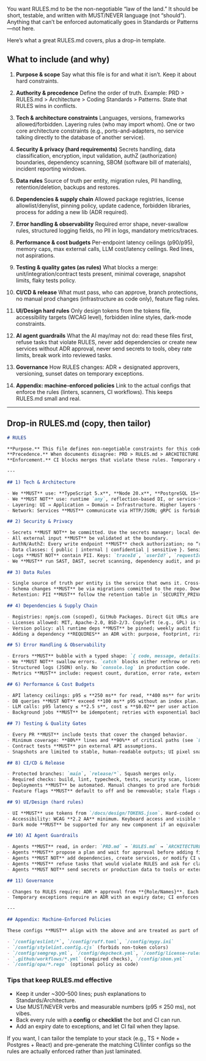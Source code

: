 You want RULES.md to be the non-negotiable “law of the land.” It should be short, testable, and written with MUST/NEVER language (not “should”). Anything that can’t be enforced automatically goes in Standards or Patterns—not here.

Here’s what a great RULES.md covers, plus a drop-in template.

## What to include (and why)

1. **Purpose & scope**
   Say what this file is for and what it isn’t. Keep it about hard constraints.

2. **Authority & precedence**
   Define the order of truth. Example: PRD > RULES.md > Architecture > Coding Standards > Patterns. State that RULES wins in conflicts.

3. **Tech & architecture constraints**
   Languages, versions, frameworks allowed/forbidden. Layering rules (who may import whom). One or two core architecture constraints (e.g., ports-and-adapters, no service talking directly to the database of another service).

4. **Security & privacy (hard requirements)**
   Secrets handling, data classification, encryption, input validation, authZ (authorization) boundaries, dependency scanning, SBOM (software bill of materials), incident reporting windows.

5. **Data rules**
   Source of truth per entity, migration rules, PII handling, retention/deletion, backups and restores.

6. **Dependencies & supply chain**
   Allowed package registries, license allowlist/denylist, pinning policy, update cadence, forbidden libraries, process for adding a new lib (ADR required).

7. **Error handling & observability**
   Required error shape, never-swallow rules, structured logging fields, no PII in logs, mandatory metrics/traces.

8. **Performance & cost budgets**
   Per-endpoint latency ceilings (p90/p95), memory caps, max external calls, LLM cost/latency ceilings. Red lines, not aspirations.

9. **Testing & quality gates (as rules)**
   What blocks a merge: unit/integration/contract tests present, minimal coverage, snapshot limits, flaky tests policy.

10. **CI/CD & release**
    What must pass, who can approve, branch protections, no manual prod changes (infrastructure as code only), feature flag rules.

11. **UI/Design hard rules**
    Only design tokens from the tokens file, accessibility targets (WCAG level), forbidden inline styles, dark-mode constraints.

12. **AI agent guardrails**
    What the AI may/may not do: read these files first, refuse tasks that violate RULES, never add dependencies or create new services without ADR approval, never send secrets to tools, obey rate limits, break work into reviewed tasks.

13. **Governance**
    How RULES changes: ADR + designated approvers, versioning, sunset dates on temporary exceptions.

14. **Appendix: machine-enforced policies**
    Link to the actual configs that enforce the rules (linters, scanners, CI workflows). This keeps RULES.md small and real.

---

## Drop-in RULES.md (copy, then tailor)

```markdown
# RULES

**Purpose.** This file defines non-negotiable constraints for this codebase.  
**Precedence.** When documents disagree: PRD > RULES.md > ARCHITECTURE.md > CODING_STANDARDS.md > PATTERNS.md.  
**Enforcement.** CI blocks merges that violate these rules. Temporary exceptions require an ADR with an expiry date.

---

## 1) Tech & Architecture

- We **MUST** use: **TypeScript 5.x**, **Node 20.x**, **PostgreSQL 15+**.
- We **MUST NOT** use: runtime `any`, reflection-based DI, or service-to-service DB access.
- Layering: UI → Application → Domain → Infrastructure. Higher layers **MUST NOT** import lower-level implementations directly; depend on interfaces.
- Network: Services **MUST** communicate via HTTP/JSON; gRPC is forbidden unless an ADR approves it.

## 2) Security & Privacy

- Secrets **MUST NOT** be committed. Use the secrets manager; local dev uses `.env.example` without values.
- All external input **MUST** be validated at the boundary.
- AuthN/AuthZ: Every write endpoint **MUST** check authorization; no “read as write” shortcuts.
- Data classes: { public | internal | confidential | sensitive }. Sensitive data **MUST** be encrypted at rest and in transit.
- Logs **MUST NOT** contain PII. Keys: `traceId`, `userId?`, `requestId`, `severity`, `event`.
- We **MUST** run SAST, DAST, secret scanning, dependency audit, and produce an SBOM on each release.

## 3) Data Rules

- Single source of truth per entity is the service that owns it. Cross-service reads go through that service’s API.
- Schema changes **MUST** be via migrations committed to the repo. Down migrations are required.
- Retention: PII **MUST** follow the retention table in `SECURITY_PRIVACY.md`. Deletion **MUST** be irreversible.

## 4) Dependencies & Supply Chain

- Registries: npmjs.com (scoped), GitHub Packages. Direct Git URLs are forbidden.
- Licenses allowed: MIT, Apache-2.0, BSD-2/3. Copyleft (e.g., GPL) is forbidden unless legal approves via ADR.
- Version policy: all runtime deps **MUST** be pinned; weekly audit fixes are mandatory.
- Adding a dependency **REQUIRES** an ADR with: purpose, footprint, risks, removal plan.

## 5) Error Handling & Observability

- Errors **MUST** bubble with a typed shape: `{ code, message, details?, correlationId }`.
- We **MUST NOT** swallow errors. `catch` blocks either rethrow or return a typed error and log at `error`.
- Structured logs (JSON) only. No `console.log` in production code.
- Metrics **MUST** include: request count, duration, error rate, external-call duration, queue lag. Traces **MUST** propagate `traceId`.

## 6) Performance & Cost Budgets

- API latency ceilings: p95 ≤ **250 ms** for read, **400 ms** for write. Exceeding budgets blocks release.
- DB queries **MUST NOT** exceed **100 ms** p95 without an index plan.
- LLM calls: p95 latency ≤ **2.5 s**, cost ≤ **$0.02** per user action. Streaming is mandatory for long responses.
- Background jobs **MUST** be idempotent; retries with exponential backoff; max 5 attempts.

## 7) Testing & Quality Gates

- Every PR **MUST** include tests that cover the changed behavior.
- Minimum coverage: **80%** lines and **90%** of critical paths (see `EVALS_AND_TESTING.md`).
- Contract tests **MUST** pin external API assumptions.
- Snapshots are limited to stable, human-readable outputs; UI pixel snapshots are forbidden.

## 8) CI/CD & Release

- Protected branches: `main`, `release/*`. Squash merges only.
- Required checks: build, lint, typecheck, tests, security scan, license check, size budget (UI bundles), SBOM.
- Deployments **MUST** be automated. Manual changes to prod are forbidden.
- Feature flags **MUST** default to off and be removable; stale flags are removed monthly.

## 9) UI/Design (hard rules)

- UI **MUST** use tokens from `/docs/design/TOKENS.json`. Hard-coded colors, spacing, or fonts are forbidden.
- Accessibility: WCAG **2.2 AA** minimum. Keyboard access and visible focus rings are mandatory.
- Dark mode **MUST** be supported for any new component if an equivalent exists.

## 10) AI Agent Guardrails

- Agents **MUST** read, in order: `PRD.md` → `RULES.md` → `ARCHITECTURE.md` → `CODING_STANDARDS.md` → `/docs/design/TOKENS.json`.
- Agents **MUST** propose a plan and wait for approval before adding files, deleting files, or changing schemas.
- Agents **MUST NOT** add dependencies, create services, or modify CI without an approved ADR.
- Agents **MUST** refuse tasks that would violate RULES and ask for clarification when requirements are ambiguous.
- Agents **MUST NOT** send secrets or production data to tools or external services.

## 11) Governance

- Changes to RULES require: ADR + approval from **{Role/Names}**. Each change includes a review date.
- Temporary exceptions require an ADR with an expiry date; CI enforces expiry.

---

## Appendix: Machine-Enforced Policies

These configs **MUST** align with the above and are treated as part of RULES:

- `/config/eslint/*`, `/config/ruff.toml`, `/config/mypy.ini`
- `/config/stylelint.config.cjs` (forbids non-token colors)
- `/config/semgrep.yml`, `/config/depcheck.yml`, `/config/license-rules.yml`
- `.github/workflows/*.yml` (required checks), `/config/sbom.yml`
- `/config/opa/*.rego` (optional policy as code)

```

### Tips that keep RULES.md effective

* Keep it under \~300–500 lines; push explanations to Standards/Architecture.
* Use MUST/NEVER verbs and measurable numbers (p95 ≤ 250 ms), not vibes.
* Back every rule with a **config** or **checklist** the bot and CI can run.
* Add an expiry date to exceptions, and let CI fail when they lapse.

If you want, I can tailor the template to your stack (e.g., TS + Node + Postgres + React) and pre-generate the matching CI/linter configs so the rules are actually enforced rather than just laminated.
